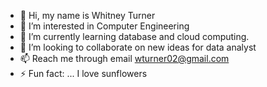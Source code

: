 - 👋 Hi, my name is Whitney Turner
- 👀 I’m interested in Computer Engineering
- 🌱 I’m currently learning database and cloud computing. 
- 💞️ I’m looking to collaborate on new ideas for data analyst 
- 📫 Reach me through email wturner02@gmail.com
- ⚡ Fun fact: ... I love sunflowers

<!---
wturner02/wturner02 is a ✨ special ✨ repository because its `README.md` (this file) appears on your GitHub profile.
You can click the Preview link to take a look at your changes.
--->
